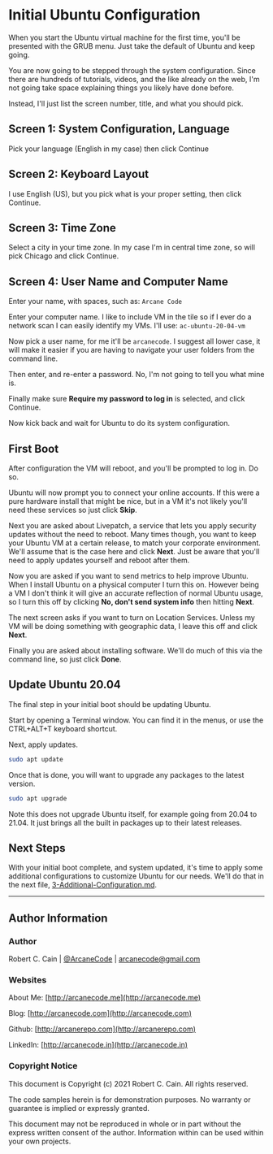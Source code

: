 # Initial Ubuntu Configuration

When you start the Ubuntu virtual machine for the first time, you'll be presented with the GRUB menu. Just take the default of Ubuntu and keep going.

You are now going to be stepped through the system configuration. Since there are hundreds of tutorials, videos, and the like already on the web, I'm not going take space explaining things you likely have done before.

Instead, I'll just list the screen number, title, and what you should pick.

## Screen 1: System Configuration, Language

Pick your language (English in my case) then click Continue

## Screen 2: Keyboard Layout

I use English (US), but you pick what is your proper setting, then click Continue.

## Screen 3: Time Zone

Select a city in your time zone. In my case I'm in central time zone, so will pick Chicago and click Continue.

## Screen 4: User Name and Computer Name

Enter your name, with spaces, such as: `Arcane Code`

Enter your computer name. I like to include VM in the tile so if I ever do a network scan I can easily identify my VMs. I'll use: `ac-ubuntu-20-04-vm`

Now pick a user name, for me it'll be `arcanecode`. I suggest all lower case, it will make it easier if you are having to navigate your user folders from the command line.

Then enter, and re-enter a password. No, I'm not going to tell you what mine is.

Finally make sure **Require my password to log in** is selected, and click Continue.

Now kick back and wait for Ubuntu to do its system configuration.

## First Boot

After configuration the VM will reboot, and you'll be prompted to log in. Do so.

Ubuntu will now prompt you to connect your online accounts. If this were a pure hardware install that might be nice, but in a VM it's not likely you'll need these services so just click **Skip**.

Next you are asked about Livepatch, a service that lets you apply security updates without the need to reboot. Many times though, you want to keep your Ubuntu VM at a certain release, to match your corporate environment. We'll assume that is the case here and click **Next**. Just be aware that you'll need to apply updates yourself and reboot after them.

Now you are asked if you want to send metrics to help improve Ubuntu. When I install Ubuntu on a physical computer I turn this on. However being a VM I don't think it will give an accurate reflection of normal Ubuntu usage, so I turn this off by clicking **No, don't send system info** then hitting **Next**.

The next screen asks if you want to turn on Location Services. Unless my VM will be doing something with geographic data, I leave this off and click **Next**.

Finally you are asked about installing software. We'll do much of this via the command line, so just click **Done**.

## Update Ubuntu 20.04

The final step in your initial boot should be updating Ubuntu.

Start by opening a Terminal window. You can find it in the menus, or use the CTRL+ALT+T keyboard shortcut.

Next, apply updates.

```bash
sudo apt update
```

Once that is done, you will want to upgrade any packages to the latest version.

```bash
sudo apt upgrade
```

Note this does not upgrade Ubuntu itself, for example going from 20.04 to 21.04. It just brings all the built in packages up to their latest releases.

## Next Steps

With your initial boot complete, and system updated, it's time to apply some additional configurations to customize Ubuntu for our needs. We'll do that in the next file, [3-Additional-Configuration.md](3-Additional-Configuration.md).

---

## Author Information

### Author

Robert C. Cain | [@ArcaneCode](https://twitter.com/arcanecode) | arcanecode@gmail.com

### Websites

About Me: [http://arcanecode.me](http://arcanecode.me)

Blog: [http://arcanecode.com](http://arcanecode.com)

Github: [http://arcanerepo.com](http://arcanerepo.com)

LinkedIn: [http://arcanecode.in](http://arcanecode.in)

### Copyright Notice

This document is Copyright (c) 2021 Robert C. Cain. All rights reserved.

The code samples herein is for demonstration purposes. No warranty or guarantee is implied or expressly granted.

This document may not be reproduced in whole or in part without the express written consent of the author. Information within can be used within your own projects.
